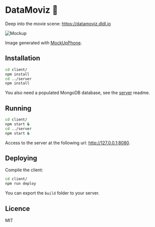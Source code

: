 # DataMoviz 🎥

Deep into the movie scene: https://datamoviz.dldl.io

![Mockup](https://github.com/datamoviz/datamoviz/raw/master/docs/mockup.png "Datamoviz")

Image generated with [MockUpPhone](https://mockuphone.com/).

## Installation

```bash
cd client/
npm install
cd ../server
npm install
```

You also need a populated MongoDB database, see the [server](https://github.com/quentinus95/datamoviz/tree/master/server) readme.

## Running

```bash
cd client/
npm start &
cd ../server
npm start &
```

Access to the server at the following url: http://127.0.0.1:8080.

## Deploying

Compile the client:

```bash
cd client/
npm run deploy
```

You can export the `build` folder to your server.

## Licence

MIT
